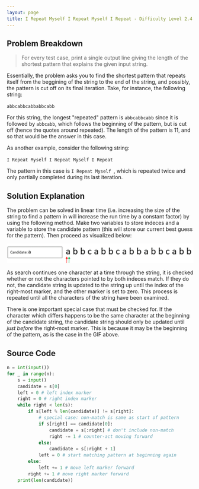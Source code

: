 ```yaml
---
layout: page
title: I Repeat Myself I Repeat Myself I Repeat - Difficulty Level 2.4
---
```


## Problem Breakdown
> For every test case, print a single output line giving the length of the shortest pattern that explains the given input string.

Essentially, the problem asks you to find the shortest pattern that repeats itself from the beggining of the string to the end of the string, and possibly, the pattern is cut off on its final iteration. Take, for instance, the following string:

`abbcabbcabbabbcabb`

For this string, the longest "repeated" pattern is `abbcabbcabb` since it is followed by `abbcabb`, which follows the beginning of the pattern, but is cut off (hence the quotes around repeated). The length of the pattern is 11, and so that would be the answer in this case.

As another example, consider the following string:

`I Repeat Myself I Repeat Myself I Repeat`

The pattern in this case is `I Repeat Myself `, which is repeated twice and only partially completed during its last iteration.

## Solution Explanation
The problem can be solved in linear time (i.e. increasing the size of the string to find a pattern in will increase the run time by a constant factor) by using the following method. Make two variables to store indeces and a variable to store the candidate pattern (this will store our current best guess for the pattern). Then proceed as visualized below:

![graphical representation of boss battle](/assets/solution_img/i_repeat_myself/i_repeat_gif.gif "visual representation of algorithm")

As search continues one character at a time through the string, it is checked whether or not the characters pointed to by both indeces match. If they do not, the candidate string is updated to the string up until the index of the right-most marker, and the other marker is set to zero. This process is repeated until all the characters of the string have been examined.

There is one important special case that must be checked for. If the character which differs happens to be the same character at the beginning of the candidate string, the candidate string should only be updated until *just before* the right-most marker. This is because it may be the beginning of the pattern, as is the case in the GIF above.

## Source Code

```python
n = int(input())
for _ in range(n):
    s = input()
    candidate = s[0]
    left = 0 # left index marker
    right = 0 # right index marker
    while right < len(s):
        if s[left % len(candidate)] != s[right]:
            # special case: non-match is same as start of pattern
            if s[right] == candidate[0]:
                candidate = s[:right] # don't include non-match
                right -= 1 # counter-act moving forward
            else:
                candidate = s[:right + 1]
            left = 0 # start matching pattern at beginning again
        else:
            left += 1 # move left marker forward
        right += 1 # move right marker forward
    print(len(candidate))
```
